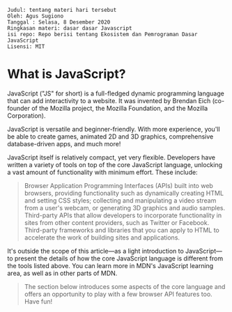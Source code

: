 
    Judul: tentang materi hari tersebut
    Oleh: Agus Sugiono
    Tanggal : Selasa, 8 Desember 2020
    Ringkasan materi: dasar dasar Javascript
    isi repo: Repo berisi tentang Ekosistem dan Pemrograman Dasar JavaScript
    Lisensi: MIT


# What is JavaScript?

JavaScript ("JS" for short) is a full-fledged dynamic programming language that can add interactivity to a website. It was invented by Brendan Eich (co-founder of the Mozilla project, the Mozilla Foundation, and the Mozilla Corporation).

JavaScript is versatile and beginner-friendly. With more experience, you'll be able to create games, animated 2D and 3D graphics, comprehensive database-driven apps, and much more!

JavaScript itself is relatively compact, yet very flexible. Developers have written a variety of tools on top of the core JavaScript language, unlocking a vast amount of functionality with minimum effort. These include:

>Browser Application Programming Interfaces (APIs) built into web browsers, providing functionality such as dynamically creating HTML and setting CSS styles; collecting and manipulating a video stream from a user's webcam, or generating 3D graphics and audio samples. Third-party APIs that allow developers to incorporate functionality in sites from other content providers, such as Twitter or Facebook. Third-party frameworks and libraries that you can apply to HTML to accelerate the work of building sites and applications.

It's outside the scope of this article—as a light introduction to JavaScript—to present the details of how the core JavaScript language is different from the tools listed above. You can learn more in MDN's JavaScript learning area, as well as in other parts of MDN.

> The section below introduces some aspects of the core language and offers an opportunity to play with a few browser API features too. Have fun!